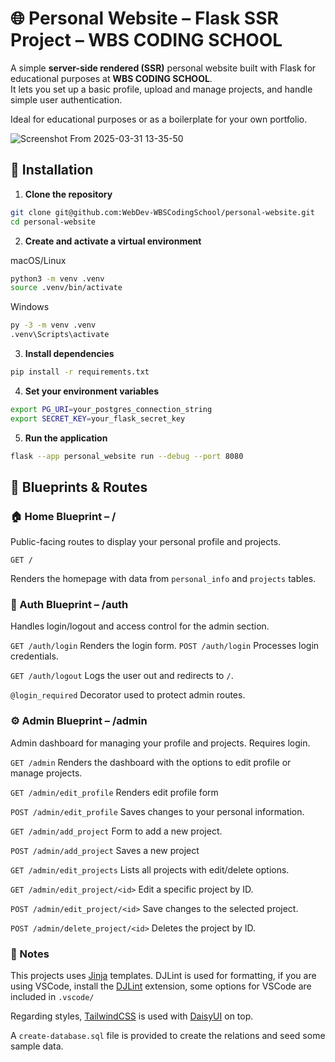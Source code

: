 # 🌐 Personal Website – Flask SSR Project – WBS CODING SCHOOL

A simple **server-side rendered (SSR)** personal website built with Flask for educational purposes at **WBS CODING SCHOOL**.  
It lets you set up a basic profile, upload and manage projects, and handle simple user authentication.

Ideal for educational purposes or as a boilerplate for your own portfolio.

![Screenshot From 2025-03-31 13-35-50](https://github.com/user-attachments/assets/ab8c095a-4abb-4d63-8104-b479eb27bd60)

## 🔧 Installation

1. **Clone the repository**

```bash
git clone git@github.com:WebDev-WBSCodingSchool/personal-website.git
cd personal-website
```

2. **Create and activate a virtual environment**

macOS/Linux

```bash
python3 -m venv .venv
source .venv/bin/activate
```

Windows

```bash
py -3 -m venv .venv
.venv\Scripts\activate
```

3. **Install dependencies**

```bash
pip install -r requirements.txt
```

4. **Set your environment variables**

```bash
export PG_URI=your_postgres_connection_string
export SECRET_KEY=your_flask_secret_key
```

5. **Run the application**

```bash
flask --app personal_website run --debug --port 8080
```

## 🧩 Blueprints & Routes

### 🏠 Home Blueprint – /

Public-facing routes to display your personal profile and projects.

`GET /`

Renders the homepage with data from `personal_info` and `projects` tables.

### 🔐 Auth Blueprint – /auth

Handles login/logout and access control for the admin section.

`GET /auth/login`
Renders the login form.
`POST /auth/login`
Processes login credentials.

`GET /auth/logout`
Logs the user out and redirects to `/`.

`@login_required`
Decorator used to protect admin routes.

### ⚙️ Admin Blueprint – /admin

Admin dashboard for managing your profile and projects. Requires login.

`GET /admin`
Renders the dashboard with the options to edit profile or manage projects.

`GET /admin/edit_profile`
Renders edit profile form

`POST /admin/edit_profile`
Saves changes to your personal information.

`GET /admin/add_project`
Form to add a new project.

`POST /admin/add_project`
Saves a new project

`GET /admin/edit_projects`
Lists all projects with edit/delete options.

`GET /admin/edit_project/<id>`
Edit a specific project by ID.

`POST /admin/edit_project/<id>`
Save changes to the selected project.

`POST /admin/delete_project/<id>`
Deletes the project by ID.

### 📌 Notes

This projects uses [Jinja](https://jinja.palletsprojects.com/en/stable/) templates. DJLint is used for formatting, if you are using VSCode, install the [DJLint](https://marketplace.visualstudio.com/items?itemName=monosans.djlint) extension, some options for VSCode are included in `.vscode/`

Regarding styles, [TailwindCSS](https://tailwindcss.com/) is used with [DaisyUI](https://daisyui.com/) on top.

A `create-database.sql` file is provided to create the relations and seed some sample data.
